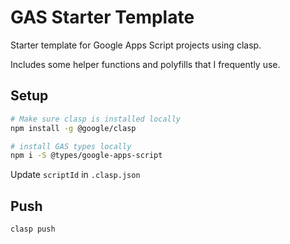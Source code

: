 # GAS Starter Template

Starter template for Google Apps Script projects using clasp.

Includes some helper functions and polyfills that I frequently use.

## Setup

```bash
# Make sure clasp is installed locally
npm install -g @google/clasp

# install GAS types locally
npm i -S @types/google-apps-script
```

Update `scriptId` in `.clasp.json`

## Push

```bash
clasp push
```
